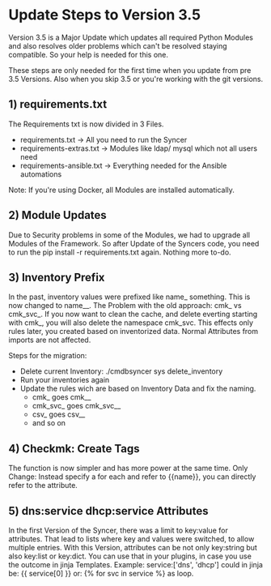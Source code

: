# Update Steps to Version 3.5

Version 3.5 is a Major Update which updates all required Python Modules and also 
resolves older problems which can't be resolved staying compatible. So your help is needed for this one. 

These steps are only needed for the first time when you update from pre 3.5 Versions. Also when you skip 3.5 or you're working with the git versions. 

## 1) requirements.txt
The Requirements txt is now divided in 3 Files.

- requirements.txt → All you need to run the Syncer
- requirements-extras.txt → Modules like ldap/ mysql which not all users need
- requirements-ansible.txt → Everything needed for the Ansible automations

Note: If you're using Docker, all Modules are installed automatically.

## 2) Module Updates
Due to Security problems in some of the Modules,  we had to upgrade all Modules of the Framework. So after Update of the Syncers code, you need to run the pip install -r requirements.txt again. Nothing more to-do.

## 3) Inventory Prefix
In the past, inventory values were prefixed like name_ something.
This is now changed to name__. The Problem with the old approach:
cmk_ vs cmk_svc_. If you now want to clean the cache, and delete everting starting with cmk_,
you will also delete the namespace cmk_svc.
This effects only rules later, you created based on inventorized data. Normal Attributes from imports are not affected.

Steps for the migration:

- Delete current Inventory: ./cmdbsyncer sys delete_inventory
- Run your inventories again
- Update the rules wich are based on Inventory Data and fix the naming. 
	- cmk_ goes cmk__
	- cmk_svc_ goes cmk_svc__
	- csv_ goes csv__
	- and so on


## 4) Checkmk: Create Tags
The function is now simpler and has more power at the same time.
Only Change: Instead specify a for each and refer to {{name}}, you can directly refer to the attribute.


## 5) dns:service dhcp:service Attributes
In the first Version of the Syncer, there was a limit to key:value for attributes.
That lead to lists where key and values were switched, to allow multiple entries.
With this Version, attributes can be not only key:string but also key:list or key:dict.  You can use that in your plugins, in case you use the outcome in jinja Templates.
Example: service:['dns', 'dhcp'] could in jinja be:
{{ service[0] }} or: {% for svc in service %} as loop. 



